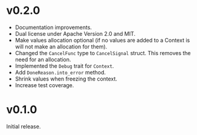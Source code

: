 # v0.2.0

* Documentation improvements.
* Dual license under Apache Version 2.0 and MIT.
* Make values allocation optional (if no values are added to a Context is will
  not make an allocation for them).
* Changed the `CancelFunc` type to `CancelSignal` struct. This removes the need
  for an allocation.
* Implemented the `Debug` trait for `Context`.
* Add `DoneReason.into_error` method.
* Shrink values when freezing the context.
* Increase test coverage.

# v0.1.0

Initial release.
